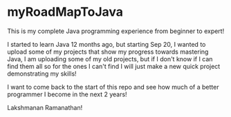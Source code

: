 # myRoadMapToJava
This is my complete Java programming experience from beginner to expert!

I started to learn Java 12 months ago, but starting Sep 20, I wanted to upload some of my projects that show my progress towards mastering Java, I am uploading some of my old projects, but if I don't know if I can find them all so for the ones I can't find I will just make a new quick project demonstrating my skills!

I want to come back to the start of this repo and see how much of a better programmer I become in the next 2 years!

Lakshmanan Ramanathan!
